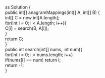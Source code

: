ss Solution {
<br> public int[] anagramMappings(int[] A, int[] B) {
<br>     int[] C = new int[A.length];
<br>     for(int i = 0; i < A.length; i++){
<br>         C[i] = search(B, A[i]);
<br>     }
<br>     return C;
<br> }
<br> public int search(int[] nums, int num){
<br>     for(int i = 0; i < nums.length; i++)
<br>         if(nums[i] == num) return i;
<br>     return -1;
<br> }
<br>